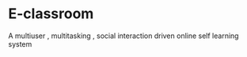 E-classroom
===========

 A multiuser , multitasking , social interaction driven online self learning system